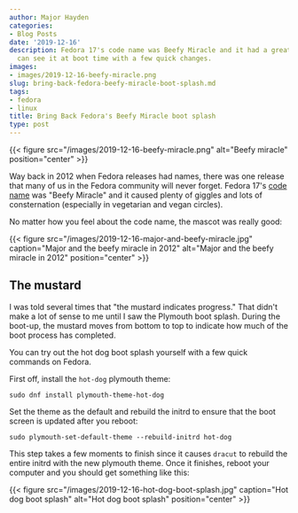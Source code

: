 ```yaml
---
author: Major Hayden
categories:
- Blog Posts
date: '2019-12-16'
description: Fedora 17's code name was Beefy Miracle and it had a great mascot. You
  can see it at boot time with a few quick changes.
images:
- images/2019-12-16-beefy-miracle.png
slug: bring-back-fedora-beefy-miracle-boot-splash.md
tags:
- fedora
- linux
title: Bring Back Fedora's Beefy Miracle boot splash
type: post
---
```


{{< figure src="/images/2019-12-16-beefy-miracle.png" alt="Beefy miracle" position="center" >}}

Way back in 2012 when Fedora releases had names, there was one release that
many of us in the Fedora community will never forget. Fedora 17's [code name]
was "Beefy Miracle" and it caused plenty of giggles and lots of consternation
(especially in vegetarian and vegan circles).

No matter how you feel about the code name, the mascot was really good:

{{< figure src="/images/2019-12-16-major-and-beefy-miracle.jpg" caption="Major and the beefy miracle in 2012" alt="Major and the beefy miracle in 2012" position="center" >}}

## The mustard

I was told several times that "the mustard indicates progress." That didn't
make a lot of sense to me until I saw the Plymouth boot splash. During the
boot-up, the mustard moves from bottom to top to indicate how much of the boot
process has completed.

You can try out the hot dog boot splash yourself with a few quick commands on
Fedora.

First off, install the `hot-dog` plymouth theme:

```text
sudo dnf install plymouth-theme-hot-dog
```

Set the theme as the default and rebuild the initrd to ensure that the boot
screen is updated after you reboot:

```text
sudo plymouth-set-default-theme --rebuild-initrd hot-dog
```

This step takes a few moments to finish since it causes `dracut` to rebuild
the entire initrd with the new plymouth theme. Once it finishes, reboot your computer and you should get something like this:

{{< figure src="/images/2019-12-16-hot-dog-boot-splash.jpg" caption="Hot dog boot splash" alt="Hot dog boot splash" position="center" >}}

[code name]: https://fedoraproject.org/wiki/History_of_Fedora_release_names#Fedora_17_.28Beefy_Miracle.29